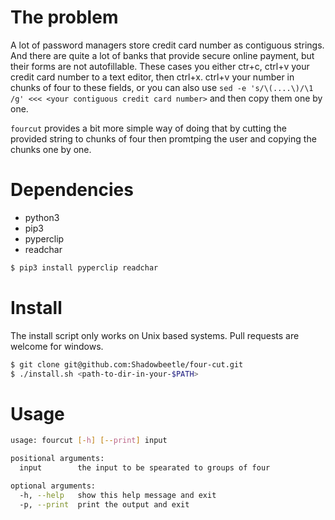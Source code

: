 # The problem

A lot of password managers store credit card number as contiguous strings. And there are quite a lot of banks that provide secure online payment, but their forms are not autofillable. These cases you either ctr+c, ctrl+v your credit card number to a text editor, then ctrl+x. ctrl+v your number in chunks of four to these fields, or you can also use `sed -e 's/\(....\)/\1 /g' <<< <your contiguous credit card number>` and then copy them one by one.

`fourcut` provides a bit more simple way of doing that by cutting the provided string to chunks of four then promtping the user and copying the chunks one by one.

# Dependencies

* python3
* pip3
* pyperclip 
* readchar

```sh
$ pip3 install pyperclip readchar
```

# Install

The install script only works on Unix based systems. Pull requests are welcome for windows.

```sh
$ git clone git@github.com:Shadowbeetle/four-cut.git
$ ./install.sh <path-to-dir-in-your-$PATH>
```

# Usage

```sh
usage: fourcut [-h] [--print] input

positional arguments:
  input        the input to be spearated to groups of four

optional arguments:
  -h, --help   show this help message and exit
  -p, --print  print the output and exit
```